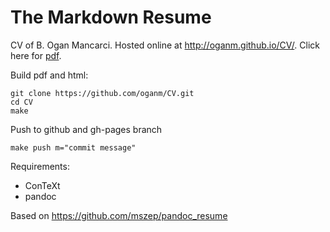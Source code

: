 The Markdown Resume
===================
CV of B. Ogan Mancarci. Hosted online at http://oganm.github.io/CV/. Click here for [pdf](https://github.com/oganm/CV/raw/master/cv.pdf).

Build pdf and html:

    git clone https://github.com/oganm/CV.git
    cd CV
    make

Push to github and gh-pages branch

    make push m="commit message"


Requirements:

 * ConTeXt
 * pandoc


Based on https://github.com/mszep/pandoc_resume
